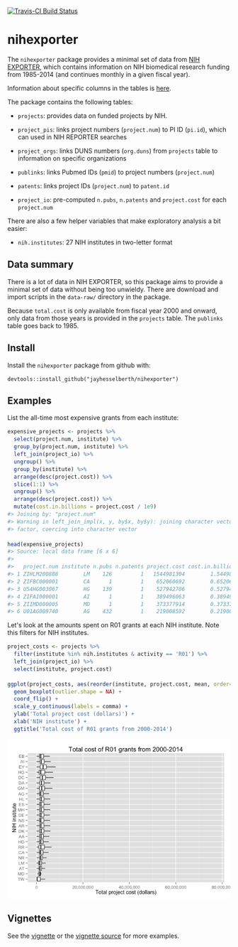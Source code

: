 [![Travis-CI Build Status](https://travis-ci.org/jayhesselberth/nihexporter.png?branch=master)](https://travis-ci.org/jayhesselberth/nihexporter)

nihexporter
===========

The `nihexporter` package provides a minimal set of data from [NIH EXPORTER](http://exporter.nih.gov/default.aspx), which contains information on NIH biomedical research funding from 1985-2014 (and continues monthly in a given fiscal year).

Information about specific columns in the tables is [here](http://exporter.nih.gov/about.aspx).

The package contains the following tables:

-   `projects`: provides data on funded projects by NIH.

-   `project_pis`: links project numbers (`project.num`) to PI ID (`pi.id`), which can used in NIH REPORTER searches

-   `project_orgs`: links DUNS numbers (`org.duns`) from `projects` table to information on specific organizations

-   `publinks`: links Pubmed IDs (`pmid`) to project numbers (`project.num`)

-   `patents`: links project IDs (`project.num`) to `patent.id`

-   `project_io`: pre-computed `n.pubs`, `n.patents` and `project.cost` for each `project.num`

There are also a few helper variables that make exploratory analysis a bit easier:

-   `nih.institutes`: 27 NIH institutes in two-letter format

Data summary
------------

There is a lot of data in NIH EXPORTER, so this package aims to provide a minimal set of data without being too unwieldy. There are download and import scripts in the `data-raw/` directory in the package.

Because `total.cost` is only available from fiscal year 2000 and onward, only data from those years is provided in the `projects` table. The `publinks` table goes back to 1985.

Install
-------

Install the `nihexporter` package from github with:

    devtools::install_github("jayhesselberth/nihexporter")

Examples
--------

List the all-time most expensive grants from each institute:

``` r
expensive_projects <- projects %>%
  select(project.num, institute) %>%
  group_by(project.num, institute) %>%
  left_join(project_io) %>%
  ungroup() %>%
  group_by(institute) %>%
  arrange(desc(project.cost)) %>%
  slice(1:1) %>%
  ungroup() %>%
  arrange(desc(project.cost)) %>%
  mutate(cost.in.billions = project.cost / 1e9)
#> Joining by: "project.num"
#> Warning in left_join_impl(x, y, by$x, by$y): joining character vector and
#> factor, coercing into character vector

head(expensive_projects)
#> Source: local data frame [6 x 6]
#> 
#>   project.num institute n.pubs n.patents project.cost cost.in.billions
#> 1 ZIHLM200888        LM    126         1   1544981304        1.5449813
#> 2 ZIFBC000001        CA      1         1    652060692        0.6520607
#> 3 U54HG003067        HG    139         1    527942706        0.5279427
#> 4 ZIFAI000001        AI      1         1    389496063        0.3894961
#> 5 ZIIMD000005        MD      1         1    373377914        0.3733779
#> 6 U01AG009740        AG    432         1    219008592        0.2190086
```

Let's look at the amounts spent on R01 grants at each NIH institute. Note this filters for NIH institutes.

``` r
project_costs <- projects %>% 
  filter(institute %in% nih.institutes & activity == 'R01') %>%
  left_join(project_io) %>%
  select(institute, project.cost)

ggplot(project_costs, aes(reorder(institute, project.cost, mean, order=TRUE), project.cost)) +
  geom_boxplot(outlier.shape = NA) +
  coord_flip() +
  scale_y_continuous(labels = comma) +
  ylab('Total project cost (dollars)') +
  xlab('NIH institute') + 
  ggtitle('Total cost of R01 grants from 2000-2014')
```

![](README-plot_project_costs-1.png)

Vignettes
---------

See the [vignette](http://rpubs.com/jayhesselberth/nihexporter-vignette) or the [vignette source](vignettes/nihexporter.Rmd) for more examples.
